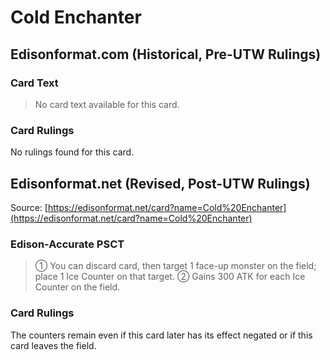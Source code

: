 # Cold Enchanter

## Edisonformat.com (Historical, Pre-UTW Rulings)

### Card Text

> No card text available for this card.

### Card Rulings

No rulings found for this card.

## Edisonformat.net (Revised, Post-UTW Rulings)

Source: [https://edisonformat.net/card?name=Cold%20Enchanter](https://edisonformat.net/card?name=Cold%20Enchanter)

### Edison-Accurate PSCT

> ① You can discard card, then target 1 face-up monster on the field; place 1 Ice Counter on that target.
> ② Gains 300 ATK for each Ice Counter on the field.

### Card Rulings

The counters remain even if this card later has its effect negated or if this card leaves the field.
            